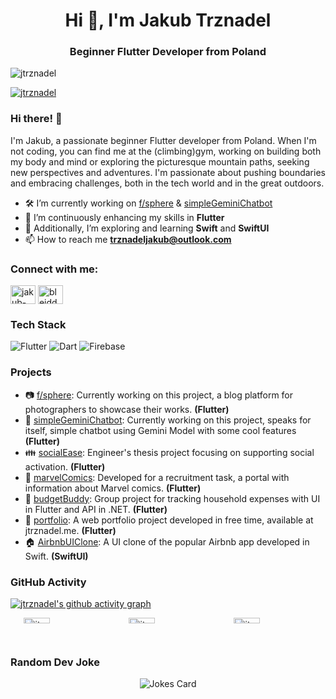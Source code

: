 <h1 align="center">Hi 👋, I'm Jakub Trznadel</h1>
<h3 align="center">Beginner Flutter Developer from Poland</h3>

<p align="left"> <img src="https://komarev.com/ghpvc/?username=jtrznadel&label=Profile%20views&color=brightgreen&style=flat" alt="jtrznadel" /> </p>

<p align="left"> <a href="https://github.com/ryo-ma/github-profile-trophy"><img src="https://github-profile-trophy.vercel.app/?username=jtrznadel" alt="jtrznadel" /></a> </p>

### Hi there! 👋

I'm Jakub, a passionate beginner Flutter developer from Poland. When I'm not coding, you can find me at the (climbing)gym, working on building both my body and mind or exploring the picturesque mountain paths, seeking new perspectives and adventures. I'm passionate about pushing boundaries and embracing challenges, both in the tech world and in the great outdoors.

- 🛠️ I’m currently working on [f/sphere](https://github.com/jtrznadel/fsphere) & [simpleGeminiChatbot](https://github.com/jtrznadel/simpleGeminiChatbot)
- 🚀 I’m continuously enhancing my skills in **Flutter**
- 📘 Additionally, I’m exploring and learning **Swift** and **SwiftUI**
- 📫 How to reach me **trznadeljakub@outlook.com**

<h3 align="left">Connect with me:</h3>
<p align="left">
<a href="https://linkedin.com/in/jakub-trznadel7" target="blank"><img align="center" src="https://raw.githubusercontent.com/rahuldkjain/github-profile-readme-generator/master/src/images/icons/Social/linked-in-alt.svg" alt="jakub-trznadel7" height="30" width="40" /></a>
<a href="https://www.instagram.com/_jtrznvdel/" target="blank"><img align="center" src="https://raw.githubusercontent.com/rahuldkjain/github-profile-readme-generator/master/src/images/icons/Social/instagram.svg" alt="bleiddze" height="30" width="40" /></a>
</p>

### Tech Stack

![Flutter](https://img.shields.io/badge/Flutter-02569B?style=for-the-badge&logo=flutter&logoColor=white)
![Dart](https://img.shields.io/badge/Dart-0175C2?style=for-the-badge&logo=dart&logoColor=white)
![Firebase](https://img.shields.io/badge/firebase-ffca28?style=for-the-badge&logo=firebase&logoColor=black)

### Projects

- 📷 [f/sphere](https://github.com/jtrznadel/fsphere): Currently working on this project, a blog platform for photographers to showcase their works. **(Flutter)**
- 🤖 [simpleGeminiChatbot](https://github.com/jtrznadel/simpleGeminiChatbot): Currently working on this project, speaks for itself, simple chatbot using Gemini Model with some cool features **(Flutter)**
- 👪 [socialEase](https://github.com/jtrznadel/socialease-app): Engineer's thesis project focusing on supporting social activation. **(Flutter)**
- 🦸 [marvelComics](https://github.com/jtrznadel/marvel-comics-app): Developed for a recruitment task, a portal with information about Marvel comics. **(Flutter)**
- 💸 [budgetBuddy](https://github.com/jtrznadel/budgetBuddy): Group project for tracking household expenses with UI in Flutter and API in .NET. **(Flutter)**
- 💼 [portfolio](https://github.com/jtrznadel/jtrznadel-portfolio): A web portfolio project developed in free time, available at jtrznadel.me. **(Flutter)**
- 🏠 [AirbnbUIClone](https://github.com/jtrznadel/AirbnbClone-SwiftUI-): A UI clone of the popular Airbnb app developed in Swift. **(SwiftUI)**

### GitHub Activity

[![jtrznadel's github activity graph](https://github-readme-activity-graph.vercel.app/graph?username=jtrznadel&theme=minimal)](https://github.com/ashutosh00710/github-readme-activity-graph)
<div style="display: flex;" align="center">
  <div style="flex: 1; display: flex; align-items: stretch;">
    <img src="https://github-readme-stats.vercel.app/api?username=jtrznadel" alt="jtrznadel" style="width: 50%; object-fit: cover;" />
  </div>
  <div style="flex: 1; display: flex; align-items: stretch;">
    <img src="https://github-readme-stats.vercel.app/api/top-langs/?username=jtrznadel" alt="jtrznadel" style="width: 50%; object-fit: cover;" />
  </div>
  <div style="flex: 1; display: flex; align-items: stretch;">
    <img src="https://github-readme-streak-stats.herokuapp.com/?user=jtrznadel" alt="jtrznadel" style="width: 50%; object-fit: cover;" />
  </div>
</div>

### Random Dev Joke
<div align="center">
<img src="https://readme-jokes.vercel.app/api" alt="Jokes Card" />
</div>
